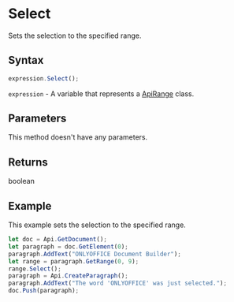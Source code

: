 # Select

Sets the selection to the specified range.

## Syntax

```javascript
expression.Select();
```

`expression` - A variable that represents a [ApiRange](../ApiRange.md) class.

## Parameters

This method doesn't have any parameters.

## Returns

boolean

## Example

This example sets the selection to the specified range.

```javascript editor-
let doc = Api.GetDocument();
let paragraph = doc.GetElement(0);
paragraph.AddText("ONLYOFFICE Document Builder");
let range = paragraph.GetRange(0, 9);
range.Select();
paragraph = Api.CreateParagraph();
paragraph.AddText("The word 'ONLYOFFICE' was just selected.");
doc.Push(paragraph);
```
